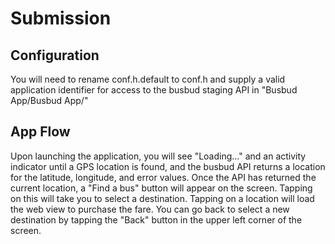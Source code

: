 # Submission

## Configuration

You will need to rename conf.h.default to conf.h and supply a valid application identifier for access to the busbud staging API in 
"Busbud App/Busbud App/"

## App Flow

Upon launching the application, you will see "Loading..." and an activity indicator until a GPS location is found, and the busbud API returns a location for the latitude, longitude, and error values.
Once the API has returned the current location, a "Find a bus" button will appear on the screen. Tapping on this will take you to select a destination.
Tapping on a location will load the web view to purchase the fare. You can go back to select a new destination by tapping the "Back" button in the upper left corner of the screen.